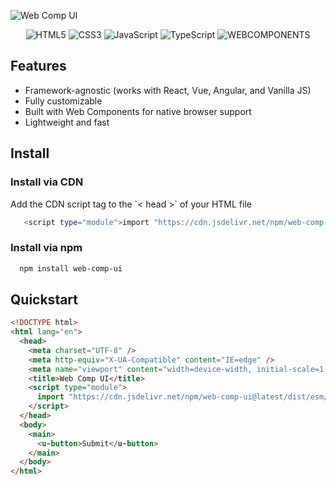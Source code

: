 ![Web Comp UI](https://github.com/user-attachments/assets/2316b358-dc6c-4b33-b809-e8d54fbd4914)

<div align="center">

![HTML5](https://img.shields.io/badge/HTML5-%23E34F26.svg?style=for-the-badge&logo=html5&logoColor=white)
![CSS3](https://img.shields.io/badge/-CSS3-1572B6?style=for-the-badge&logo=css3)
![JavaScript](https://img.shields.io/badge/JavaScript-F7DF1E?style=for-the-badge&logo=javascript&logoColor=black)
![TypeScript](https://img.shields.io/badge/-TypeScript-007ACC?style=for-the-badge&logo=typescript&logoColor=white)
![WEBCOMPONENTS](https://img.shields.io/badge/webcomponents-%23E34F26?style=for-the-badge&logo=components&logoColor=000)

</div>

## Features

<ul>
  <li>Framework-agnostic (works with React, Vue, Angular, and Vanilla JS)</li>
  <li>Fully customizable</li>
  <li>Built with Web Components for native browser support</li>
  <li>Lightweight and fast</li>
</ul>

## Install

### Install via CDN

<p>Add the CDN script tag to the `< head >` of your HTML file</p>

```bash
   <script type="module">import "https://cdn.jsdelivr.net/npm/web-comp-ui@latest/dist/esm/lib.js"</script>
```

### Install via npm

```bash
  npm install web-comp-ui
```

## Quickstart

```html
<!DOCTYPE html>
<html lang="en">
  <head>
    <meta charset="UTF-8" />
    <meta http-equiv="X-UA-Compatible" content="IE=edge" />
    <meta name="viewport" content="width=device-width, initial-scale=1.0" />
    <title>Web Comp UI</title>
    <script type="module">
      import "https://cdn.jsdelivr.net/npm/web-comp-ui@latest/dist/esm/lib.js";
    </script>
  </head>
  <body>
    <main>
      <u-button>Submit</u-button>
    </main>
  </body>
</html>
```
